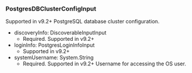 ### PostgresDBClusterConfigInput
Supported in v9.2+
  PostgreSQL database cluster configuration.

- discoveryInfo: DiscoverableInputInput
  - Required. Supported in v9.2+
- loginInfo: PostgresLoginInfoInput
  - Supported in v9.2+
- systemUsername: System.String
  - Required. Supported in v9.2+
      Username for accessing the OS user.
